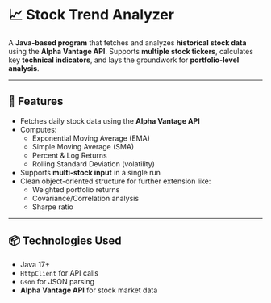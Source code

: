 # 📈 Stock Trend Analyzer

A **Java-based program** that fetches and analyzes **historical stock data** using the **Alpha Vantage API**. Supports **multiple stock tickers**, calculates key **technical indicators**, and lays the groundwork for **portfolio-level analysis**.

---

## 🚀 Features

- Fetches daily stock data using the **Alpha Vantage API**
- Computes:
    - Exponential Moving Average (EMA)
    - Simple Moving Average (SMA)
    - Percent & Log Returns
    - Rolling Standard Deviation (volatility)
- Supports **multi-stock input** in a single run
- Clean object-oriented structure for further extension like:
    - Weighted portfolio returns
    - Covariance/Correlation analysis
    - Sharpe ratio

---

## 📦 Technologies Used

- Java 17+
- `HttpClient` for API calls
- `Gson` for JSON parsing
- **Alpha Vantage API** for stock market data
